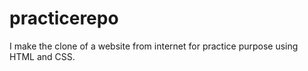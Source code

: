 # practicerepo
 I make the clone of a website from internet for practice purpose using HTML and CSS.
